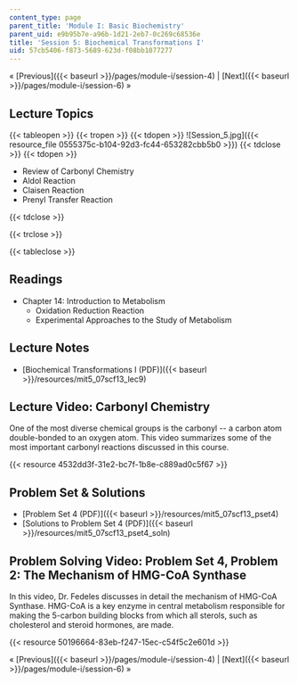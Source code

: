 ```yaml
---
content_type: page
parent_title: 'Module I: Basic Biochemistry'
parent_uid: e9b95b7e-a96b-1d21-2eb7-0c269c68536e
title: 'Session 5: Biochemical Transformations I'
uid: 57cb5406-f873-5689-623d-f08bb1077277
---
```


« [Previous]({{< baseurl >}}/pages/module-i/session-4) | [Next]({{< baseurl >}}/pages/module-i/session-6) »

Lecture Topics
--------------

{{< tableopen >}}
{{< tropen >}}
{{< tdopen >}}
![Session_5.jpg]({{< resource_file 0555375c-b104-92d3-fc44-653282cbb5b0 >}})
{{< tdclose >}}
{{< tdopen >}}


*   Review of Carbonyl Chemistry
*   Aldol Reaction
*   Claisen Reaction
*   Prenyl Transfer Reaction


{{< tdclose >}}

{{< trclose >}}

{{< tableclose >}}

Readings
--------

*   Chapter 14: Introduction to Metabolism
    *   Oxidation Reduction Reaction
    *   Experimental Approaches to the Study of Metabolism

Lecture Notes
-------------

*   [Biochemical Transformations I (PDF)]({{< baseurl >}}/resources/mit5_07scf13_lec9)

Lecture Video: Carbonyl Chemistry
---------------------------------

One of the most diverse chemical groups is the carbonyl -- a carbon atom double-bonded to an oxygen atom. This video summarizes some of the most important carbonyl reactions discussed in this course.

{{< resource 4532dd3f-31e2-bc7f-1b8e-c889ad0c5f67 >}}

Problem Set & Solutions
-----------------------

*   [Problem Set 4 (PDF)]({{< baseurl >}}/resources/mit5_07scf13_pset4)
*   [Solutions to Problem Set 4 (PDF)]({{< baseurl >}}/resources/mit5_07scf13_pset4_soln)

Problem Solving Video: Problem Set 4, Problem 2: The Mechanism of HMG-CoA Synthase
----------------------------------------------------------------------------------

In this video, Dr. Fedeles discusses in detail the mechanism of HMG-CoA Synthase. HMG-CoA is a key enzyme in central metabolism responsible for making the 5-carbon building blocks from which all sterols, such as cholesterol and steroid hormones, are made.

{{< resource 50196664-83eb-f247-15ec-c54f5c2e601d >}}

« [Previous]({{< baseurl >}}/pages/module-i/session-4) | [Next]({{< baseurl >}}/pages/module-i/session-6) »